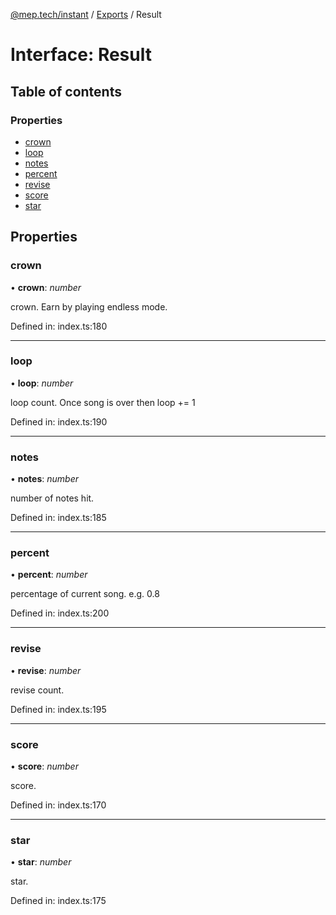 [@mep.tech/instant](../DOCS.md) / [Exports](../modules.md) / Result

# Interface: Result

## Table of contents

### Properties

- [crown](result.md#crown)
- [loop](result.md#loop)
- [notes](result.md#notes)
- [percent](result.md#percent)
- [revise](result.md#revise)
- [score](result.md#score)
- [star](result.md#star)

## Properties

### crown

• **crown**: *number*

crown. Earn by playing endless mode.

Defined in: index.ts:180

___

### loop

• **loop**: *number*

loop count. Once song is over then loop += 1

Defined in: index.ts:190

___

### notes

• **notes**: *number*

number of notes hit.

Defined in: index.ts:185

___

### percent

• **percent**: *number*

percentage of current song. e.g. 0.8

Defined in: index.ts:200

___

### revise

• **revise**: *number*

revise count.

Defined in: index.ts:195

___

### score

• **score**: *number*

score.

Defined in: index.ts:170

___

### star

• **star**: *number*

star.

Defined in: index.ts:175

